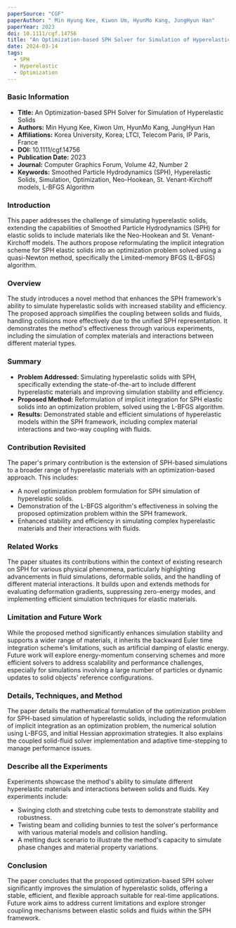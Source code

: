 ```yaml
---
paperSource: "CGF"
paperAuthor: " Min Hyung Kee, Kiwon Um, HyunMo Kang, JungHyun Han"
paperYear: 2023
doi: 10.1111/cgf.14756
title: "An Optimization-based SPH Solver for Simulation of Hyperelastic Solids"
date: 2024-03-14
tags: 
  - SPH
  - Hyperelastic 
  - Optimization
---
```


### Basic Information

- **Title:** An Optimization-based SPH Solver for Simulation of Hyperelastic Solids
- **Authors:** Min Hyung Kee, Kiwon Um, HyunMo Kang, JungHyun Han
- **Affiliations:** Korea University, Korea; LTCI, Telecom Paris, IP Paris, France
- **DOI:** 10.1111/cgf.14756
- **Publication Date:** 2023
- **Journal:** Computer Graphics Forum, Volume 42, Number 2
- **Keywords:** Smoothed Particle Hydrodynamics (SPH), Hyperelastic Solids, Simulation, Optimization, Neo-Hookean, St. Venant-Kirchoff models, L-BFGS Algorithm

### Introduction

This paper addresses the challenge of simulating hyperelastic solids, extending the capabilities of Smoothed Particle Hydrodynamics (SPH) for elastic solids to include materials like the Neo-Hookean and St. Venant-Kirchoff models. The authors propose reformulating the implicit integration scheme for SPH elastic solids into an optimization problem solved using a quasi-Newton method, specifically the Limited-memory BFGS (L-BFGS) algorithm.

### Overview

The study introduces a novel method that enhances the SPH framework's ability to simulate hyperelastic solids with increased stability and efficiency. The proposed approach simplifies the coupling between solids and fluids, handling collisions more effectively due to the unified SPH representation. It demonstrates the method's effectiveness through various experiments, including the simulation of complex materials and interactions between different material types.

### Summary

- **Problem Addressed:** Simulating hyperelastic solids with SPH, specifically extending the state-of-the-art to include different hyperelastic materials and improving simulation stability and efficiency.
- **Proposed Method:** Reformulation of implicit integration for SPH elastic solids into an optimization problem, solved using the L-BFGS algorithm.
- **Results:** Demonstrated stable and efficient simulations of hyperelastic models within the SPH framework, including complex material interactions and two-way coupling with fluids.

### Contribution Revisited

The paper's primary contribution is the extension of SPH-based simulations to a broader range of hyperelastic materials with an optimization-based approach. This includes:
- A novel optimization problem formulation for SPH simulation of hyperelastic solids.
- Demonstration of the L-BFGS algorithm's effectiveness in solving the proposed optimization problem within the SPH framework.
- Enhanced stability and efficiency in simulating complex hyperelastic materials and their interactions with fluids.

### Related Works

The paper situates its contributions within the context of existing research on SPH for various physical phenomena, particularly highlighting advancements in fluid simulations, deformable solids, and the handling of different material interactions. It builds upon and extends methods for evaluating deformation gradients, suppressing zero-energy modes, and implementing efficient simulation techniques for elastic materials.

### Limitation and Future Work

While the proposed method significantly enhances simulation stability and supports a wider range of materials, it inherits the backward Euler time integration scheme's limitations, such as artificial damping of elastic energy. Future work will explore energy-momentum conserving schemes and more efficient solvers to address scalability and performance challenges, especially for simulations involving a large number of particles or dynamic updates to solid objects' reference configurations.

### Details, Techniques, and Method

The paper details the mathematical formulation of the optimization problem for SPH-based simulation of hyperelastic solids, including the reformulation of implicit integration as an optimization problem, the numerical solution using L-BFGS, and initial Hessian approximation strategies. It also explains the coupled solid-fluid solver implementation and adaptive time-stepping to manage performance issues.

### Describe all the Experiments

Experiments showcase the method's ability to simulate different hyperelastic materials and interactions between solids and fluids. Key experiments include:
- Swinging cloth and stretching cube tests to demonstrate stability and robustness.
- Twisting beam and colliding bunnies to test the solver's performance with various material models and collision handling.
- A melting duck scenario to illustrate the method's capacity to simulate phase changes and material property variations.

### Conclusion

The paper concludes that the proposed optimization-based SPH solver significantly improves the simulation of hyperelastic solids, offering a stable, efficient, and flexible approach suitable for real-time applications. Future work aims to address current limitations and explore stronger coupling mechanisms between elastic solids and fluids within the SPH framework.